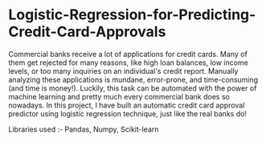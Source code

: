 # Logistic-Regression-for-Predicting-Credit-Card-Approvals

Commercial banks receive a lot of applications for credit cards. Many of them get rejected for many reasons, like high loan balances, low income levels, or too many inquiries on an individual's credit report. Manually analyzing these applications is mundane, error-prone, and time-consuming (and time is money!). Luckily, this task can be automated with the power of machine learning and pretty much every commercial bank does so nowadays. In this project, I have built an automatic credit card approval predictor using logistic regression technique, just like the real banks do!

Libraries used :- Pandas, Numpy, Scikit-learn
